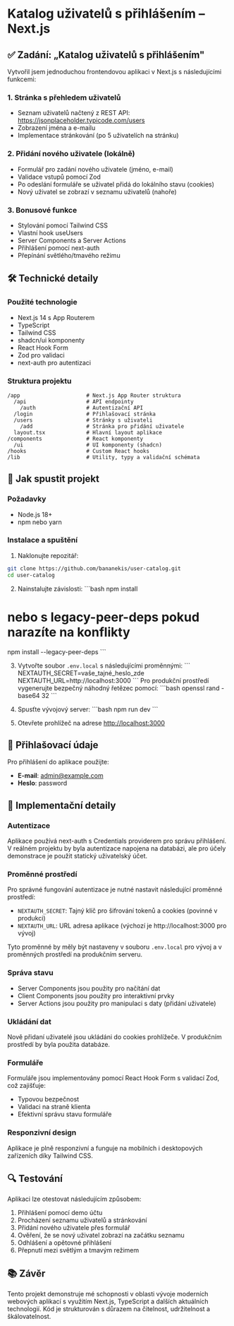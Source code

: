 # Katalog uživatelů s přihlášením – Next.js

## ✅ Zadání: „Katalog uživatelů s přihlášením"

Vytvořil jsem jednoduchou frontendovou aplikaci v Next.js s následujícími funkcemi:

### 1. Stránka s přehledem uživatelů

-   Seznam uživatelů načtený z REST API: https://jsonplaceholder.typicode.com/users
-   Zobrazení jména a e-mailu
-   Implementace stránkování (po 5 uživatelích na stránku)

### 2. Přidání nového uživatele (lokálně)

-   Formulář pro zadání nového uživatele (jméno, e-mail)
-   Validace vstupů pomocí Zod
-   Po odeslání formuláře se uživatel přidá do lokálního stavu (cookies)
-   Nový uživatel se zobrazí v seznamu uživatelů (nahoře)

### 3. Bonusové funkce

-   Stylování pomocí Tailwind CSS
-   Vlastní hook useUsers
-   Server Components a Server Actions
-   Přihlášení pomocí next-auth
-   Přepínání světlého/tmavého režimu

## 🛠️ Technické detaily

### Použité technologie

-   Next.js 14 s App Routerem
-   TypeScript
-   Tailwind CSS
-   shadcn/ui komponenty
-   React Hook Form
-   Zod pro validaci
-   next-auth pro autentizaci

### Struktura projektu

```
/app                     # Next.js App Router struktura
  /api                   # API endpointy
    /auth                # Autentizační API
  /login                 # Přihlašovací stránka
  /users                 # Stránky s uživateli
    /add                 # Stránka pro přidání uživatele
  layout.tsx             # Hlavní layout aplikace
/components              # React komponenty
  /ui                    # UI komponenty (shadcn)
/hooks                   # Custom React hooks
/lib                     # Utility, typy a validační schémata
```

## 🚀 Jak spustit projekt

### Požadavky

-   Node.js 18+
-   npm nebo yarn

### Instalace a spuštění

1. Naklonujte repozitář:

```bash
git clone https://github.com/bananekis/user-catalog.git
cd user-catalog
```

2. Nainstalujte závislosti:
\`\`\`bash
npm install
# nebo s legacy-peer-deps pokud narazíte na konflikty
npm install --legacy-peer-deps
\`\`\`

3. Vytvořte soubor `.env.local` s následujícími proměnnými:
\`\`\`
NEXTAUTH_SECRET=vaše_tajné_heslo_zde
NEXTAUTH_URL=http://localhost:3000
\`\`\`
Pro produkční prostředí vygenerujte bezpečný náhodný řetězec pomocí:
\`\`\`bash
openssl rand -base64 32
\`\`\`

4. Spusťte vývojový server:
\`\`\`bash
npm run dev
\`\`\`

5. Otevřete prohlížeč na adrese [http://localhost:3000](http://localhost:3000)

## 🔑 Přihlašovací údaje

Pro přihlášení do aplikace použijte:
- **E-mail**: admin@example.com
- **Heslo**: password

## 📝 Implementační detaily

### Autentizace
Aplikace používá next-auth s Credentials providerem pro správu přihlášení. V reálném projektu by byla autentizace napojena na databázi, ale pro účely demonstrace je použit statický uživatelský účet.

### Proměnné prostředí
Pro správné fungování autentizace je nutné nastavit následující proměnné prostředí:

- `NEXTAUTH_SECRET`: Tajný klíč pro šifrování tokenů a cookies (povinné v produkci)
- `NEXTAUTH_URL`: URL adresa aplikace (výchozí je http://localhost:3000 pro vývoj)

Tyto proměnné by měly být nastaveny v souboru `.env.local` pro vývoj a v proměnných prostředí na produkčním serveru.

### Správa stavu
- Server Components jsou použity pro načítání dat
- Client Components jsou použity pro interaktivní prvky
- Server Actions jsou použity pro manipulaci s daty (přidání uživatele)

### Ukládání dat
Nově přidaní uživatelé jsou ukládáni do cookies prohlížeče. V produkčním prostředí by byla použita databáze.

### Formuláře
Formuláře jsou implementovány pomocí React Hook Form s validací Zod, což zajišťuje:
- Typovou bezpečnost
- Validaci na straně klienta
- Efektivní správu stavu formuláře

### Responzivní design
Aplikace je plně responzivní a funguje na mobilních i desktopových zařízeních díky Tailwind CSS.

## 🔍 Testování

Aplikaci lze otestovat následujícím způsobem:

1. Přihlášení pomocí demo účtu
2. Procházení seznamu uživatelů a stránkování
3. Přidání nového uživatele přes formulář
4. Ověření, že se nový uživatel zobrazí na začátku seznamu
5. Odhlášení a opětovné přihlášení
6. Přepnutí mezi světlým a tmavým režimem

## 📚 Závěr

Tento projekt demonstruje mé schopnosti v oblasti vývoje moderních webových aplikací s využitím Next.js, TypeScript a dalších aktuálních technologií. Kód je strukturován s důrazem na čitelnost, udržitelnost a škálovatelnost.
